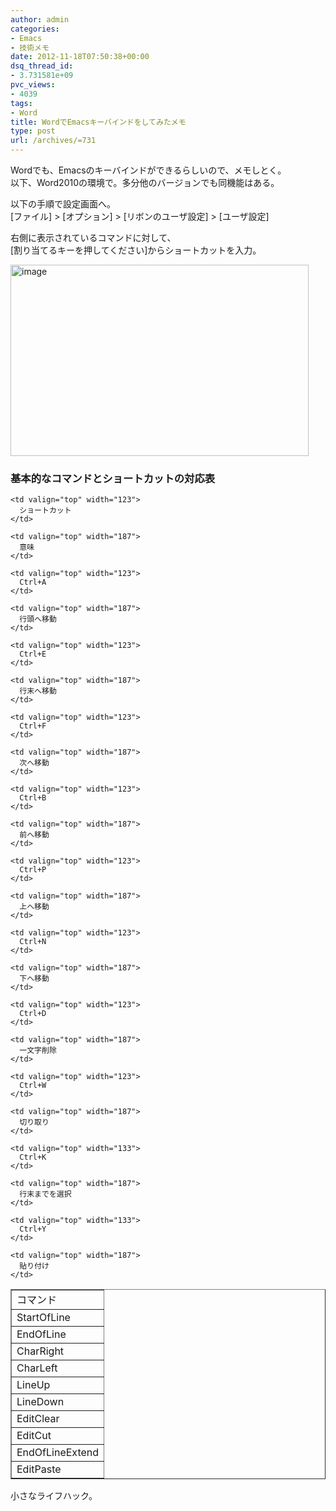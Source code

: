 ```yaml
---
author: admin
categories:
- Emacs
- 技術メモ
date: 2012-11-18T07:50:38+00:00
dsq_thread_id:
- 3.731581e+09
pvc_views:
- 4039
tags:
- Word
title: WordでEmacsキーバインドをしてみたメモ
type: post
url: /archives/=731
---
```


Wordでも、Emacsのキーバインドができるらしいので、メモしとく。   
以下、Word2010の環境で。多分他のバージョンでも同機能はある。

以下の手順で設定画面へ。   
[ファイル] > [オプション] > [リボンのユーザ設定] > [ユーザ設定]

右側に表示されているコマンドに対して、   
[割り当てるキーを押してください]からショートカットを入力。

[<img style="background-image: none; border-bottom: 0px; border-left: 0px; padding-left: 0px; padding-right: 0px; display: inline; border-top: 0px; border-right: 0px; padding-top: 0px" title="image" border="0" alt="image" src="http://hmi-me.ciao.jp/wordpress/wp-content/uploads/image_thumb52.png" width="477" height="306" />][1]

### 基本的なコマンドとショートカットの対応表

<table border="1" cellspacing="0" cellpadding="2" width="442">
  <tr>
    <td valign="top" width="130">
      コマンド
    </td>
    
    <td valign="top" width="123">
      ショートカット
    </td>
    
    <td valign="top" width="187">
      意味
    </td>
  </tr>
  
  <tr>
    <td valign="top" width="130">
      StartOfLine
    </td>
    
    <td valign="top" width="123">
      Ctrl+A
    </td>
    
    <td valign="top" width="187">
      行頭へ移動
    </td>
  </tr>
  
  <tr>
    <td valign="top" width="130">
      EndOfLine
    </td>
    
    <td valign="top" width="123">
      Ctrl+E
    </td>
    
    <td valign="top" width="187">
      行末へ移動
    </td>
  </tr>
  
  <tr>
    <td valign="top" width="130">
      CharRight
    </td>
    
    <td valign="top" width="123">
      Ctrl+F
    </td>
    
    <td valign="top" width="187">
      次へ移動
    </td>
  </tr>
  
  <tr>
    <td valign="top" width="130">
      CharLeft
    </td>
    
    <td valign="top" width="123">
      Ctrl+B
    </td>
    
    <td valign="top" width="187">
      前へ移動
    </td>
  </tr>
  
  <tr>
    <td valign="top" width="130">
      LineUp
    </td>
    
    <td valign="top" width="123">
      Ctrl+P
    </td>
    
    <td valign="top" width="187">
      上へ移動
    </td>
  </tr>
  
  <tr>
    <td valign="top" width="130">
      LineDown
    </td>
    
    <td valign="top" width="123">
      Ctrl+N
    </td>
    
    <td valign="top" width="187">
      下へ移動
    </td>
  </tr>
  
  <tr>
    <td valign="top" width="130">
      EditClear
    </td>
    
    <td valign="top" width="123">
      Ctrl+D
    </td>
    
    <td valign="top" width="187">
      一文字削除
    </td>
  </tr>
  
  <tr>
    <td valign="top" width="130">
      EditCut
    </td>
    
    <td valign="top" width="123">
      Ctrl+W
    </td>
    
    <td valign="top" width="187">
      切り取り
    </td>
  </tr>
  
  <tr>
    <td valign="top" width="130">
      EndOfLineExtend
    </td>
    
    <td valign="top" width="133">
      Ctrl+K
    </td>
    
    <td valign="top" width="187">
      行末までを選択
    </td>
  </tr>
  
  <tr>
    <td valign="top" width="130">
      EditPaste
    </td>
    
    <td valign="top" width="133">
      Ctrl+Y
    </td>
    
    <td valign="top" width="187">
      貼り付け
    </td>
  </tr>
</table>

小さなライフハック。

 [1]: http://hmi-me.ciao.jp/wordpress/wp-content/uploads/image52.png